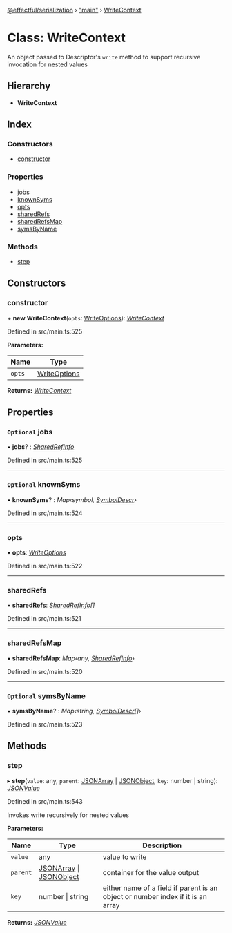 [@effectful/serialization](../README.md) › ["main"](../modules/_main_.md) › [WriteContext](_main_.writecontext.md)

# Class: WriteContext

An object passed to Descriptor's `write` method to support recursive
invocation for nested values

## Hierarchy

* **WriteContext**

## Index

### Constructors

* [constructor](_main_.writecontext.md#constructor)

### Properties

* [jobs](_main_.writecontext.md#optional-jobs)
* [knownSyms](_main_.writecontext.md#optional-knownsyms)
* [opts](_main_.writecontext.md#opts)
* [sharedRefs](_main_.writecontext.md#sharedrefs)
* [sharedRefsMap](_main_.writecontext.md#sharedrefsmap)
* [symsByName](_main_.writecontext.md#optional-symsbyname)

### Methods

* [step](_main_.writecontext.md#step)

## Constructors

###  constructor

\+ **new WriteContext**(`opts`: [WriteOptions](../interfaces/_main_.writeoptions.md)): *[WriteContext](_main_.writecontext.md)*

Defined in src/main.ts:525

**Parameters:**

Name | Type |
------ | ------ |
`opts` | [WriteOptions](../interfaces/_main_.writeoptions.md) |

**Returns:** *[WriteContext](_main_.writecontext.md)*

## Properties

### `Optional` jobs

• **jobs**? : *[SharedRefInfo](../interfaces/_main_.sharedrefinfo.md)*

Defined in src/main.ts:525

___

### `Optional` knownSyms

• **knownSyms**? : *Map‹symbol, [SymbolDescr](../interfaces/_main_.symboldescr.md)›*

Defined in src/main.ts:524

___

###  opts

• **opts**: *[WriteOptions](../interfaces/_main_.writeoptions.md)*

Defined in src/main.ts:522

___

###  sharedRefs

• **sharedRefs**: *[SharedRefInfo](../interfaces/_main_.sharedrefinfo.md)[]*

Defined in src/main.ts:521

___

###  sharedRefsMap

• **sharedRefsMap**: *Map‹any, [SharedRefInfo](../interfaces/_main_.sharedrefinfo.md)›*

Defined in src/main.ts:520

___

### `Optional` symsByName

• **symsByName**? : *Map‹string, [SymbolDescr](../interfaces/_main_.symboldescr.md)[]›*

Defined in src/main.ts:523

## Methods

###  step

▸ **step**(`value`: any, `parent`: [JSONArray](../interfaces/_main_.jsonarray.md) | [JSONObject](../interfaces/_main_.jsonobject.md), `key`: number | string): *[JSONValue](../modules/_main_.md#jsonvalue)*

Defined in src/main.ts:543

Invokes write recursively for nested values

**Parameters:**

Name | Type | Description |
------ | ------ | ------ |
`value` | any | value to write |
`parent` | [JSONArray](../interfaces/_main_.jsonarray.md) &#124; [JSONObject](../interfaces/_main_.jsonobject.md) | container for the value output |
`key` | number &#124; string | either name of a field if parent is an object               or number index if it is an array  |

**Returns:** *[JSONValue](../modules/_main_.md#jsonvalue)*
